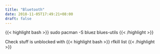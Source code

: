 ```yaml
---
title: "Bluetooth"
date: 2018-11-05T17:49:21+08:00
draft: false
---
```


{{< highlight bash >}}
sudo pacman -S bluez blues-utils
{{< /highlight >}}

Check stuff is unblocked with
{{< highlight bash >}}
rfkill list
{{< /highlight >}}
